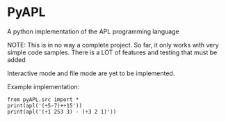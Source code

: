 # PyAPL
A python implementation of the APL programming language

NOTE: This is in no way a complete project. So far, it only works with very simple code samples. There is a LOT of features and testing that must be added

Interactive mode and file mode are yet to be implemented.

Example implementation:

    from pyAPL.src import *
    print(apl('(÷5-7)+÷15'))
    print(apl('(÷1 253 3) - (÷3 2 1)'))